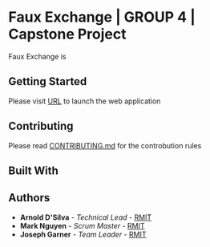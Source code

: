 # Faux Exchange | GROUP 4 | Capstone Project
Faux Exchange is

## Getting Started
Please visit [URL](#) to launch the web application

## Contributing
Please read [CONTRIBUTING.md](https://github.com/s3550293/CapstoneProject/blob/master/CONTRIBUTING.md) for the controbution rules

## Built With

## Authors
* **Arnold D'Silva** - *Technical Lead* - [RMIT](#)
* **Mark Nguyen** - *Scrum Master* - [RMIT](#)
* **Joseph Garner** - *Team Leader* - [RMIT](#)


